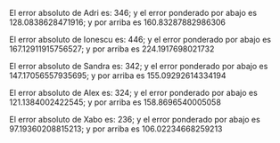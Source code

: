 El error absoluto de Adri es: 346; y el error ponderado por abajo es 128.0838628471916; y por arriba es 160.83287882986306 

El error absoluto de Ionescu es: 446; y el error ponderado por abajo es 167.12911915756527; y por arriba es 224.1917698021732 

El error absoluto de Sandra es: 342; y el error ponderado por abajo es 147.17056557935695; y por arriba es 155.09292614334194 

El error absoluto de Alex es: 324; y el error ponderado por abajo es 121.1384002422545; y por arriba es 158.8696540005058 

El error absoluto de Xabo es: 236; y el error ponderado por abajo es 97.19360208815213; y por arriba es 106.02234668259213 

